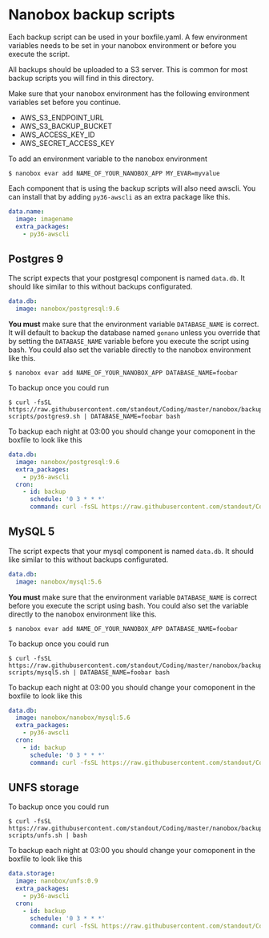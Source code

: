 # Nanobox backup scripts

Each backup script can be used in your boxfile.yaml. A few environment
variables needs to be set in your nanobox environment or before you execute the
script.

All backups should be uploaded to a S3 server. This is common for most backup
scripts you will find in this directory.

Make sure that your nanobox environment has the following environment variables
set before you continue.

- AWS_S3_ENDPOINT_URL
- AWS_S3_BACKUP_BUCKET
- AWS_ACCESS_KEY_ID
- AWS_SECRET_ACCESS_KEY

To add an environment variable to the nanobox environment

```
$ nanobox evar add NAME_OF_YOUR_NANOBOX_APP MY_EVAR=myvalue
```

Each component that is using the backup scripts will also need awscli. You can install that by adding `py36-awscli` as an extra package like this.

```yaml
data.name:
  image: imagename
  extra_packages:
    - py36-awscli
```


## Postgres 9

The script expects that your postgresql component is named `data.db`. It should
like similar to this without backups configurated.

```yaml
data.db:
  image: nanobox/postgresql:9.6
```

**You must** make sure that the environment variable `DATABASE_NAME` is correct. It will default to backup the database named `gonano` unless you override that by setting the `DATABASE_NAME` variable before you execute the script using bash. You could also set the variable directly to the nanobox environment like this.

```
$ nanobox evar add NAME_OF_YOUR_NANOBOX_APP DATABASE_NAME=foobar
```

To backup once you could run

```
$ curl -fsSL https://raw.githubusercontent.com/standout/Coding/master/nanobox/backup-scripts/postgres9.sh | DATABASE_NAME=foobar bash
```

To backup each night at 03:00 you should change your comoponent in the boxfile to look like this

```yaml
data.db:
  image: nanobox/postgresql:9.6
  extra_packages:
    - py36-awscli
  cron:
    - id: backup
      schedule: '0 3 * * *'
      command: curl -fsSL https://raw.githubusercontent.com/standout/Coding/master/nanobox/backup-scripts/postgres9.sh | DATABASE_NAME=foobar bash
```

## MySQL 5

The script expects that your mysql component is named `data.db`. It should
like similar to this without backups configurated.

```yaml
data.db:
  image: nanobox/mysql:5.6
```

**You must** make sure that the environment variable `DATABASE_NAME` is correct before you execute the script using bash. You could also set the variable directly to the nanobox environment like this.

```
$ nanobox evar add NAME_OF_YOUR_NANOBOX_APP DATABASE_NAME=foobar
```

To backup once you could run

```
$ curl -fsSL https://raw.githubusercontent.com/standout/Coding/master/nanobox/backup-scripts/mysql5.sh | DATABASE_NAME=foobar bash
```

To backup each night at 03:00 you should change your comoponent in the boxfile to look like this

```yaml
data.db:
  image: nanobox/nanobox/mysql:5.6
  extra_packages:
    - py36-awscli
  cron:
    - id: backup
      schedule: '0 3 * * *'
      command: curl -fsSL https://raw.githubusercontent.com/standout/Coding/master/nanobox/backup-scripts/mysql5.sh | DATABASE_NAME=foobar bash
```

## UNFS storage

To backup once you could run

```
$ curl -fsSL https://raw.githubusercontent.com/standout/Coding/master/nanobox/backup-scripts/unfs.sh | bash
```

To backup each night at 03:00 you should change your comoponent in the boxfile to look like this

```yaml
data.storage:
  image: nanobox/unfs:0.9
  extra_packages:
    - py36-awscli
  cron:
    - id: backup
      schedule: '0 3 * * *'
      command: curl -fsSL https://raw.githubusercontent.com/standout/Coding/master/nanobox/backup-scripts/unfs.sh | bash
```

